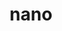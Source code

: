 ---
title: "nano"
layout: cache
categories: [package, develop]
meta: {"compilers": ["apple-clang@16.0.0", "gcc@10.5.0", "gcc@13.3.0"], "num_specs": 13, "num_specs_by_stack": {"developer-tools-aarch64-linux-gnu": 4, "developer-tools-darwin": 5, "developer-tools-x86_64_v3-linux-gnu": 4, "root": 13}, "oss": ["centos7", "rhel8", "sequoia"], "platforms": ["darwin", "linux"], "stacks": ["developer-tools-aarch64-linux-gnu", "developer-tools-darwin", "developer-tools-x86_64_v3-linux-gnu", "root"], "targets": ["aarch64", "x86_64_v3"], "versions": ["8.2"]}
spec_details: [{"compiler": "gcc@10.5.0", "hash": "dneenxrbdk3bkysorqvhmkkxomp4qfw5", "os": "centos7", "platform": "linux", "size": "-", "stacks": ["developer-tools-x86_64_v3-linux-gnu", "root"], "target": "x86_64_v3", "variants": ["build_system=autotools"], "versions": ["8.2"]}, {"compiler": "gcc@13.3.0", "hash": "ezx2le3ju2f5rf4c4qptekblpzmvjuas", "os": "rhel8", "platform": "linux", "size": "-", "stacks": ["developer-tools-aarch64-linux-gnu", "root"], "target": "aarch64", "variants": ["build_system=autotools"], "versions": ["8.2"]}, {"compiler": "gcc@10.5.0", "hash": "hoemdlud7dniqhbmo5nkmylqsi5tikvk", "os": "centos7", "platform": "linux", "size": "-", "stacks": ["developer-tools-x86_64_v3-linux-gnu", "root"], "target": "x86_64_v3", "variants": ["build_system=autotools"], "versions": ["8.2"]}, {"compiler": "gcc@13.3.0", "hash": "iw6xy3adenbaattccm4ryxhfbbta6isf", "os": "rhel8", "platform": "linux", "size": "-", "stacks": ["developer-tools-aarch64-linux-gnu", "root"], "target": "aarch64", "variants": ["build_system=autotools"], "versions": ["8.2"]}, {"compiler": "apple-clang@16.0.0", "hash": "kogqjebr6qielvvrchyedawhn7llzog6", "os": "sequoia", "platform": "darwin", "size": "-", "stacks": ["developer-tools-darwin", "root"], "target": "aarch64", "variants": ["build_system=autotools"], "versions": ["8.2"]}, {"compiler": "apple-clang@16.0.0", "hash": "o23q2rxhba5lo5xfcdxunx7lhhofwczx", "os": "sequoia", "platform": "darwin", "size": "-", "stacks": ["developer-tools-darwin", "root"], "target": "aarch64", "variants": ["build_system=autotools"], "versions": ["8.2"]}, {"compiler": "apple-clang@16.0.0", "hash": "otlgawrm5phan77rza7ztul6aylquzer", "os": "sequoia", "platform": "darwin", "size": "-", "stacks": ["developer-tools-darwin", "root"], "target": "aarch64", "variants": ["build_system=autotools"], "versions": ["8.2"]}, {"compiler": "gcc@13.3.0", "hash": "r7brhre7b5u76uykcw7rgfgajyllrtas", "os": "rhel8", "platform": "linux", "size": "-", "stacks": ["developer-tools-aarch64-linux-gnu", "root"], "target": "aarch64", "variants": ["build_system=autotools"], "versions": ["8.2"]}, {"compiler": "gcc@10.5.0", "hash": "t75puptvelhwjzxdho25mluh6csf3edo", "os": "centos7", "platform": "linux", "size": "-", "stacks": ["developer-tools-x86_64_v3-linux-gnu", "root"], "target": "x86_64_v3", "variants": ["build_system=autotools"], "versions": ["8.2"]}, {"compiler": "gcc@13.3.0", "hash": "uezh67lxwlxxti34csrgwrl7vsjiauo6", "os": "rhel8", "platform": "linux", "size": "-", "stacks": ["developer-tools-aarch64-linux-gnu", "root"], "target": "aarch64", "variants": ["build_system=autotools"], "versions": ["8.2"]}, {"compiler": "apple-clang@16.0.0", "hash": "y37zoiks6hwsa4psxweoa7ishdmv47ev", "os": "sequoia", "platform": "darwin", "size": "-", "stacks": ["developer-tools-darwin", "root"], "target": "aarch64", "variants": ["build_system=autotools"], "versions": ["8.2"]}, {"compiler": "apple-clang@16.0.0", "hash": "ylrciwymwfmdulz4h4umym6p374diyzj", "os": "sequoia", "platform": "darwin", "size": "-", "stacks": ["developer-tools-darwin", "root"], "target": "aarch64", "variants": ["build_system=autotools"], "versions": ["8.2"]}, {"compiler": "gcc@10.5.0", "hash": "yqseppzmwuewd2v4l5slg736fpdcdlll", "os": "centos7", "platform": "linux", "size": "-", "stacks": ["developer-tools-x86_64_v3-linux-gnu", "root"], "target": "x86_64_v3", "variants": ["build_system=autotools"], "versions": ["8.2"]}]
---